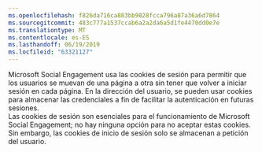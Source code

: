```yaml
---
ms.openlocfilehash: f826da716ca883bb9028fcca796a87a36a6d7864
ms.sourcegitcommit: 483c777a1537ccab6a2a2da6a5d1fe4470dd0e7e
ms.translationtype: MT
ms.contentlocale: es-ES
ms.lasthandoff: 06/19/2019
ms.locfileid: "63321127"
---
```

Microsoft Social Engagement usa las cookies de sesión para permitir que los usuarios se muevan de una página a otra sin tener que volver a iniciar sesión en cada página. En la dirección del usuario, se pueden usar cookies para almacenar las credenciales a fin de facilitar la autenticación en futuras sesiones.   
 Las cookies de sesión son esenciales para el funcionamiento de Microsoft Social Engagement; no hay ninguna opción para no aceptar estas cookies. Sin embargo, las cookies de inicio de sesión solo se almacenan a petición del usuario.